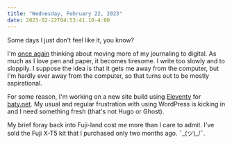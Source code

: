 ```yaml
---
title: "Wednesday, February 22, 2023"
date: 2023-02-22T04:53:41.10-4:00
---
```


Some days I just don't feel like it, you know?

I'm [once again](https://baty.net/2022/moving-my-journal-to-digital) thinking about moving more of my journaling to digital. As much as I love pen and paper, it becomes tiresome. I write too slowly and to sloppily. I suppose the idea is that it gets me away from the computer, but I'm hardly ever away from the computer, so that turns out to be mostly aspirational.

For some reason, I'm working on a new site build using [Eleventy](https://11y.dev) for [baty.net](https://baty.net/2022/moving-my-journal-to-digital). My usual and regular frustration with using WordPress is kicking in and I need something fresh (that's not Hugo or Ghost).

My brief foray back into Fuji-land cost me more than I care to admit. I've sold the Fuji X-T5 kit that I purchased only two months ago. ¯\_(ツ)_/¯.
